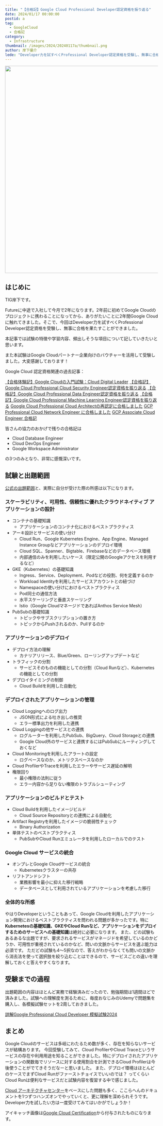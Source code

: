 ```yaml
---
title: "【合格記】Google Cloud Professional Developer認定資格を振り返る"
date: 2024/01/17 00:00:00
postid: a
tag:
  - GoogleCloud
  - 合格記
category:
  - Infrastructure
thumbnail: /images/2024/20240117a/thumbnail.png
author: 岸下優介
lede: "Developer力を試すべくProfessional Developer認定資格を受験し、無事に合格を果たすことができました。"
---
```

<img src="/images/2024/20240117a/Professional_Level_Google_Meets_Background.png" alt="" width="1200" height="682" loading="lazy">

## はじめに

TIG岸下です。

Futureに中途で入社して今月で2年になります。2年前に初めてGoogle Cloudのプロジェクトに携わることになってから、ありがたいことに2年間Google Cloudに触れてきました。そこで、今回はDeveloper力を試すべくProfessional Developer認定資格を受験し、無事に合格を果たすことができました。

本記事では試験の特徴や学習内容、頻出しそうな項目について記していきたいと思います。

また本試験はGoogle Cloudパートナー企業向けのバウチャーを活用して受験しました。大変感謝しております！

Google Cloud 認定資格関連の過去記事：

[【合格体験記】Google Cloudの入門試験：Cloud Digital Leader](https://future-architect.github.io/articles/20231226a/)
[【合格記】Google Cloud Professional Cloud Security Engineer認定資格を振り返る](https://future-architect.github.io/articles/20230921a/)
[【合格記】Google Cloud Professional Data Engineer認定資格を振り返る](https://future-architect.github.io/articles/20211013a/)
[【合格記】Google Cloud Professional Machine Learning Engineer認定資格を振り返る](https://future-architect.github.io/articles/20220930a/)
[Google Cloud Professional Cloud Architectの再認定に合格しました](https://future-architect.github.io/articles/20220411a/)
[GCP Professional Cloud Network Engineer に合格しました](https://future-architect.github.io/articles/20200902/)
[GCP Associate Cloud Engineer 合格記](https://future-architect.github.io/articles/20210625a/)

皆さんの協力のおかげで残りの合格記は

- Cloud Database Engineer
- Cloud DevOps Engineer
- Google Workspace Administrator

の3つのみとなり、非常に感慨深いです。

## 試験と出題範囲

[公式の出題範囲](https://cloud.google.com/learn/certification/cloud-developer?hl=ja)と、実際に自分が受けた際の所感は以下になります。

### スケーラビリティ、可用性、信頼性に優れたクラウドネイティブ アプリケーションの設計

- コンテナの基礎知識
  - アプリケーションのコンテナ化におけるベストプラクティス
- アーキ設計とサービスの使い分け
  - Cloud Run、Google Kubernetes Engine、App Engine、Managed Instance Groupなどアプリケーションのデプロイ環境
  - Cloud SQL、Spanner、Bigtable、Firebaseなどのデータベース環境
  - 内部通信のみを利用したいケース（限定公開のGoogleアクセスを利用するなど）
- GKE（Kubernetes）の基礎知識
  - Ingress、Service、Deployment、Podなどの役割、何を定義するのか
  - Workload Identityを利用したサービスアカウントとの紐づけ
  - Namespaceの使い分けにおけるベストプラクティス
  - Pod同士の通信方法
  - 水平スケーリングと垂直スケーリング
  - Istio（Google CloudマネージドであればAnthos Service Mesh）
- PubSubの基礎知識
  - トピックやサブスクリプションの置き方
  - トピックからPushされるのか、Pullするのか

### アプリケーションのデプロイ

- デプロイ方法の理解
  - カナリアリリース、Blue/Green、ローリングアップデートなど
- トラフィックの分割
  - サービスそのものの機能としての分割（Cloud Runなど）、Kubernetesの機能としての分割
- デプロイタイミングの制御
  - Cloud Buildを利用した自動化

### デプロイされたアプリケーションの管理

- Cloud Loggingへのログ出力
  - JSON形式による吐き出しの推奨
  - エラー標準出力を利用した連携
- Cloud Loggingの他サービスとの連携
  - ログルーターを利用したPubSub、BigQuery、Cloud Storageとの連携
  - Google Cloud外のサービスと連携するにはPubSubにルーティングしておくなど
- Cloud Monitoringを利用したアラートの設定
  - ログベースなのか、メトリクスベースなのか
- Cloud ProfilerやTraceを利用したエラーやサービス遅延の解明
- 権限回り
  - 最小権限の法則に従う
  - エラー内容から足りない権限のトラブルシューティング

### アプリケーションのビルドとテスト

- Cloud Buildを利用したイメージビルド
  - Cloud Source Repositoryとの連携による自動化
- Artifact Registryを利用したイメージの脆弱性チェック
  - Binary Authorization
- 単体テストのベストプラクティス
  - PubSubやCloud Runエミュレータを利用したローカルでのテスト

### Google Cloud サービスの統合

- オンプレとGoogle Cloudサービスの統合
  - Kubernetesクラスターの共存
- リフトアンドシフト
  - 業務影響を最小に抑えた移行戦略
  - データベースとして利用されているアプリケーションを考慮した移行

### 全体的な所感

やはりDeveloperということもあって、Google Cloudを利用したアプリケーション開発におけるベストプラクティスを問われる問題が多かったです。特に**Kubernetesの基礎知識、GKEやCloud Runなど、アプリケーションをデプロイするためのサービスへの基礎知識**は絶対に必要になります。
また、どの試験もあるあるな出題ですが、要求されるサービスがマネージドを希望しているのかどうか、可用性が重視されているのかなど、問いの文脈からサービスを選ぶ能力は必須です。
ただどの試験も4～5択なので、答えがわからなくても問いの文脈から消去法を使って選択肢を絞り込むことはできるので、サービスごとの違いを理解しておくと答えやすくなります。

## 受験までの過程

出題範囲の内容はほとんど実務で経験済みだったので、勉強期間は1週間ほどで済みました。試験への理解度を測るために、毎度おなじみのUdemyで問題集を購入し、各模擬試験セットを2周しておきました。

[詳解Google Professional Cloud Developer 模擬試験2024](https://www.udemy.com/course/google-professional-cloud-developer-2023/)

## まとめ

Google Cloudのサービスは多岐にわたるため数が多く、存在を知らないサービスが結構あります。
今回受験してみて、Cloud ProfilerやCloud Traceというサービスの存在や利用用途を知ることができました。特にデプロイされたアプリケーションの関数毎でリソースに対する使用割合を計測できるCloud Profilerは今後使うことがでてきそうだなーと思いました。
また、デプロイ環境はほとんどのケースでまずCloud Runがファーストチョイスでいいのでは？ ってくらいCloud Runは便利なサービスだと試験内容を復習する中で感じました。

[Cloud アーキテクチャセンター](https://cloud.google.com/architecture?hl=ja)をベースにした問題も多く、ここらへんのドキュメントを1つずつハンズオンでやっていくと、更に理解を深められそうです。
Developer力を試したい方は一度受けてみてはいかがでしょうか！

アイキャッチ画像は[Google Cloud Certification](https://sites.google.com/robertsonmarketing.com/digitalassetdownloadportal/digital-toolkit)から付与されたものになります。
